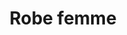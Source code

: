 ---
layout: "product-page"
id: "119"
product_id: "119"
external_product_id: "595043774"
title: "Robe femme "
description: "Neuf avec étiquette "
size: ""
brand: ""
label: "vinted"
price_numeric: "18.0"
price_numeric_discounted: "18.0"
currency: "€"
user_updated_at_ts: ""
category: "boohoo"
isdiscounted: "False"
isnew: "True"
isbestseller: "False"
images: [ "https://images.vinted.net/thumbs/f800/01_00eaa_iP8FhrdLJAi9tDMtdRAi23Db.jpeg?1598961026-b06f613d0a3ed9b757e93a9205c835b36920b04c" ]
---